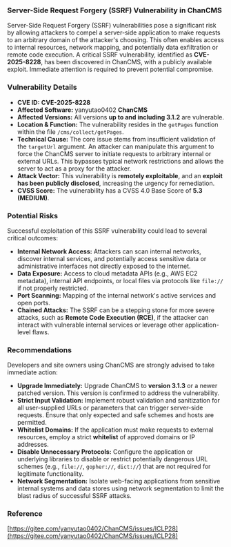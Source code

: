 ### Server-Side Request Forgery (SSRF) Vulnerability in ChanCMS

Server-Side Request Forgery (SSRF) vulnerabilities pose a significant risk by allowing attackers to compel a server-side application to make requests to an arbitrary domain of the attacker's choosing. This often enables access to internal resources, network mapping, and potentially data exfiltration or remote code execution. A critical SSRF vulnerability, identified as **CVE-2025-8228**, has been discovered in ChanCMS, with a publicly available exploit. Immediate attention is required to prevent potential compromise.

### Vulnerability Details

*   **CVE ID:** **CVE-2025-8228**
*   **Affected Software:** yanyutao0402 **ChanCMS**
*   **Affected Versions:** All versions **up to and including 3.1.2** are vulnerable.
*   **Location & Function:** The vulnerability resides in the `getPages` function within the file `/cms/collect/getPages`.
*   **Technical Cause:** The core issue stems from insufficient validation of the `targetUrl` argument. An attacker can manipulate this argument to force the ChanCMS server to initiate requests to arbitrary internal or external URLs. This bypasses typical network restrictions and allows the server to act as a proxy for the attacker.
*   **Attack Vector:** This vulnerability is **remotely exploitable**, and an **exploit has been publicly disclosed**, increasing the urgency for remediation.
*   **CVSS Score:** The vulnerability has a CVSS 4.0 Base Score of **5.3 (MEDIUM)**.

### Potential Risks

Successful exploitation of this SSRF vulnerability could lead to several critical outcomes:

*   **Internal Network Access:** Attackers can scan internal networks, discover internal services, and potentially access sensitive data or administrative interfaces not directly exposed to the internet.
*   **Data Exposure:** Access to cloud metadata APIs (e.g., AWS EC2 metadata), internal API endpoints, or local files via protocols like `file://` if not properly restricted.
*   **Port Scanning:** Mapping of the internal network's active services and open ports.
*   **Chained Attacks:** The SSRF can be a stepping stone for more severe attacks, such as **Remote Code Execution (RCE)**, if the attacker can interact with vulnerable internal services or leverage other application-level flaws.

### Recommendations

Developers and site owners using ChanCMS are strongly advised to take immediate action:

*   **Upgrade Immediately:** Upgrade ChanCMS to **version 3.1.3** or a newer patched version. This version is confirmed to address the vulnerability.
*   **Strict Input Validation:** Implement robust validation and sanitization for all user-supplied URLs or parameters that can trigger server-side requests. Ensure that only expected and safe schemes and hosts are permitted.
*   **Whitelist Domains:** If the application must make requests to external resources, employ a strict **whitelist** of approved domains or IP addresses.
*   **Disable Unnecessary Protocols:** Configure the application or underlying libraries to disable or restrict potentially dangerous URL schemes (e.g., `file://`, `gopher://`, `dict://`) that are not required for legitimate functionality.
*   **Network Segmentation:** Isolate web-facing applications from sensitive internal systems and data stores using network segmentation to limit the blast radius of successful SSRF attacks.

### Reference

[https://gitee.com/yanyutao0402/ChanCMS/issues/ICLP28](https://gitee.com/yanyutao0402/ChanCMS/issues/ICLP28)